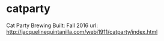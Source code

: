 # catparty
Cat Party Brewing
Built: Fall 2016
url: http://jacquelinequintanilla.com/webi1911/catparty/index.html
